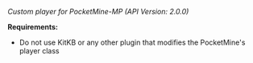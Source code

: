 *Custom player for PocketMine-MP (API Version: 2.0.0)*

**Requirements:**
- Do not use KitKB or any other plugin that modifies the PocketMine's player class
